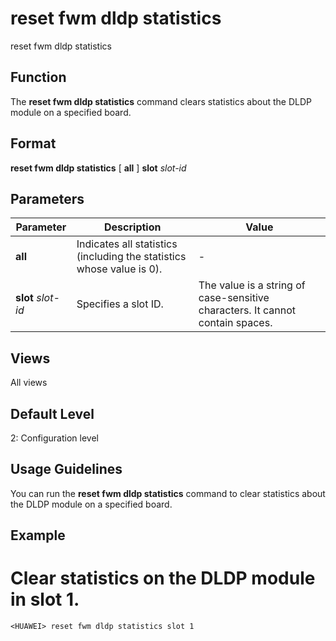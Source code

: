 reset fwm dldp statistics
=========================

reset fwm dldp statistics

Function
--------



The **reset fwm dldp statistics** command clears statistics about the DLDP module on a specified board.




Format
------

**reset fwm dldp statistics** [ **all** ] **slot** *slot-id*


Parameters
----------

| Parameter | Description | Value |
| --- | --- | --- |
| **all** | Indicates all statistics (including the statistics whose value is 0). | - |
| **slot** *slot-id* | Specifies a slot ID. | The value is a string of case-sensitive characters. It cannot contain spaces. |



Views
-----

All views


Default Level
-------------

2: Configuration level


Usage Guidelines
----------------

You can run the **reset fwm dldp statistics** command to clear statistics about the DLDP module on a specified board.


Example
-------

# Clear statistics on the DLDP module in slot 1.
```
<HUAWEI> reset fwm dldp statistics slot 1

```